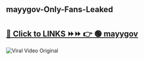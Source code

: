 
 ## mayygov-Only-Fans-Leaked

# <h2><a href="https://clipsfans.com/mayygov&ref=git">🔗 Click to LINKS ⏩⏩ 👉 🟢 mayygov </a></h2>

<a href="https://clipsfans.com/mayygov&ref=git" rel="nofollow" data-target="animated-image.originalLink"><img src="https://i.ibb.co.com/xMMVF88/686577567.gif" alt="Viral Video Original" style="max-width: 100%; display: inline-block;" data-target="animated-image.originalImage"></a>

